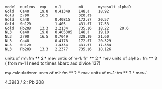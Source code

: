 ```
model  nucleus  exp    m-1        m0       myresult alphaD
Gold   Ca40     19.8   0.41349    148.0    18.92
Gold   Zr90     16.5              328.89
Gold   Ca48            0.40815    172.67   20.57
Gold   Sn120           1.405      431.67   17.53
Gold   Pb208    13.3   2.2134     735.16   18.22     20.6
NL3    Ca40     19.8   0.405305   148.0    19.10
NL3    Zr90     16.5   0.7049     328.89   21.60
NL3    Ca48            0.4178     172.67   20.329
NL3    Sn120           1.4334     431.67   17.354
NL3    Pb208    13.3   2.2377     735.16   18.126
```

units of m1: fm ** 2  * mev
untis of m-1: fm ** 2 * mev
units of alpha : fm ** 3 ( from m-1 I need to times hbarc and divide 137)


my calculations:
units of m1: fm ** 2 * mev
units of m-1: fm ** 2 * mev-1


4.3983 / 2 : Pb 208
